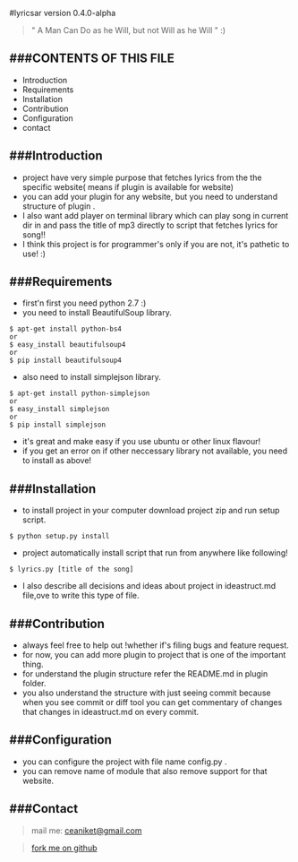 #lyricsar version 0.4.0-alpha

> " A Man Can Do as he Will, but not Will as he Will " :)

###CONTENTS OF THIS FILE
---------------------

 * Introduction
 * Requirements
 * Installation
 * Contribution
 * Configuration
 * contact

###Introduction
----------------
  - project have very simple purpose that fetches lyrics from the the specific website( means if plugin is available for website)
  - you can add your plugin for any website, but you need to understand structure of plugin .
  - I also want add player on terminal library which can play song in current dir in and pass the title of mp3 directly to script that fetches lyrics for song!!
  - I think this project is for programmer's only if you are not, it's pathetic to use! :)

###Requirements
----------------
  - first'n first you need python 2.7 :)
  - you need to install BeautifulSoup library.

 ```
 $ apt-get install python-bs4
or
 $ easy_install beautifulsoup4
or
 $ pip install beautifulsoup4

 ```
  - also need to install  simplejson library.

  ```
  $ apt-get install python-simplejson
 or
  $ easy_install simplejson
 or
  $ pip install simplejson

  ```
  - it's great and make easy if you use ubuntu or other linux flavour!
  - if you get an error on if other neccessary library not available, you need to install as above!

###Installation
----------------

  - to install project in your computer download project zip and run setup script.

 ```
 $ python setup.py install

 ```

  - project automatically install script that run from anywhere like following!

 ```
 $ lyrics.py [title of the song]

 ```

  - I also describe all decisions and ideas about project in ideastruct.md file,ove to write this type of file.

###Contribution
----------------
- always feel free to help out !whether if's filing bugs and feature request.
- for now, you can add more plugin to project that is one of the important thing.
- for understand the plugin structure refer the README.md in plugin folder.
- you also understand the structure with just seeing commit because when  you see commit or diff tool you can get commentary of changes that changes in ideastruct.md on every commit.

###Configuration
-----------------
- you can configure the project with file name config.py .
- you can remove name of module that also remove support for that website.

###Contact
-----------
> mail me: ceaniket@gmail.com

> [fork me on github](https://github.com/ceaniket/lyricsar)
